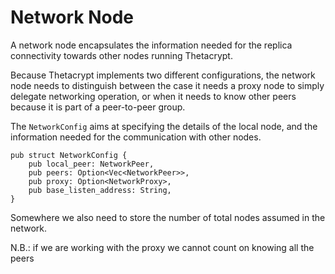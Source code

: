 # Network Node

A network node encapsulates the information needed for the replica connectivity towards other nodes running Thetacrypt.

Because Thetacrypt implements two different configurations, the network node needs to distinguish between the case it needs
a proxy node to simply delegate networking operation, or when it needs to know other peers because it is part of a peer-to-peer
group.

The `NetworkConfig` aims at specifying the details of the local node, and the information needed for the communication with
other nodes.

```
pub struct NetworkConfig {
    pub local_peer: NetworkPeer,
    pub peers: Option<Vec<NetworkPeer>>,
    pub proxy: Option<NetworkProxy>,
    pub base_listen_address: String,
}
```

Somewhere we also need to store the number of total nodes assumed in the network.

N.B.: if we are working with the proxy we cannot count on knowing all the peers
